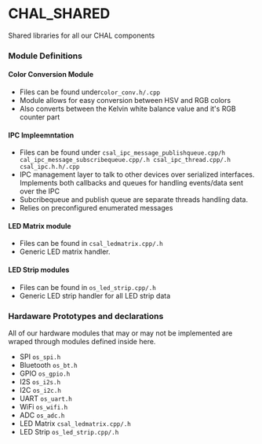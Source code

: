 # CHAL_SHARED
Shared libraries for all our CHAL components

### Module Definitions

#### Color Conversion Module
- Files can be found under```color_conv.h/.cpp```
- Module allows for easy conversion between HSV and RGB colors
- Also converts between the Kelvin white balance value and it's RGB counter part

#### IPC Impleemntation
- Files can be found under ```csal_ipc_message_publishqueue.cpp/h cal_ipc_message_subscribequeue.cpp/.h csal_ipc_thread.cpp/.h csal_ipc.h.h/.cpp```
- IPC management layer to talk to other devices over serialized interfaces.  Implements both callbacks and queues for handling events/data sent over the IPC
- Subcribequeue and publish queue are separate threads handling data. 
- Relies on preconfigured enumerated messages

#### LED Matrix module
- Files can be found in ```csal_ledmatrix.cpp/.h```
- Generic LED matrix handler.

#### LED Strip modules
- Files can be found in ```os_led_strip.cpp/.h```
- Generic LED strip handler for all LED strip data

### Hardaware  Prototypes and declarations
All of our hardware modules that may or may not be implemented are wraped through modules defined inside here. 

- SPI ```os_spi.h```
- Bluetooth ```os_bt.h```
- GPIO ```os_gpio.h```
- I2S ```os_i2s.h```
- I2C ```os_i2c.h```
- UART ```os_uart.h```
- WiFi ```os_wifi.h```
- ADC ```os_adc.h```
- LED Matrix ```csal_ledmatrix.cpp/.h```
- LED Strip ```os_led_strip.cpp/.h```